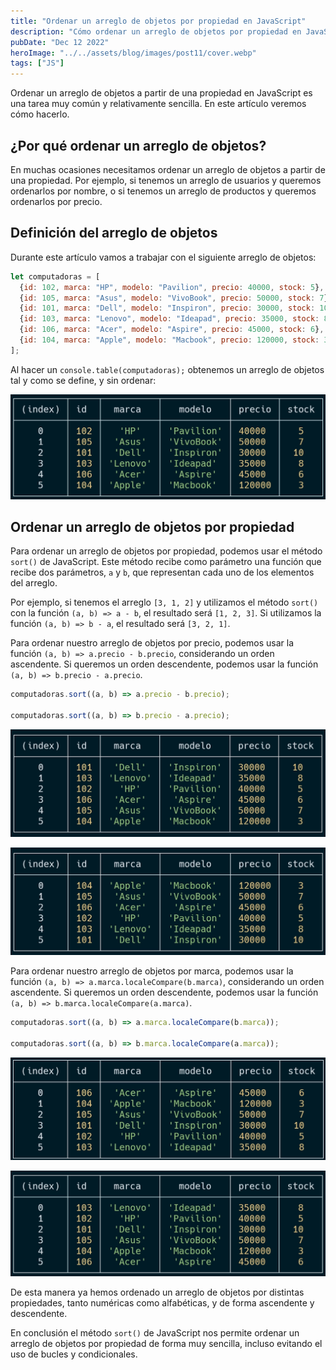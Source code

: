```yaml
---
title: "Ordenar un arreglo de objetos por propiedad en JavaScript"
description: "Cómo ordenar un arreglo de objetos por propiedad en JavaScript"
pubDate: "Dec 12 2022"
heroImage: "../../assets/blog/images/post11/cover.webp"
tags: ["JS"]
---
```


Ordenar un arreglo de objetos a partir de una propiedad en JavaScript es una tarea muy común y relativamente sencilla. En este artículo veremos cómo hacerlo.

## ¿Por qué ordenar un arreglo de objetos?

En muchas ocasiones necesitamos ordenar un arreglo de objetos a partir de una propiedad. Por ejemplo, si tenemos un arreglo de usuarios y queremos ordenarlos por nombre, o si tenemos un arreglo de productos y queremos ordenarlos por precio.

## Definición del arreglo de objetos

Durante este artículo vamos a trabajar con el siguiente arreglo de objetos:

```js
let computadoras = [
  {id: 102, marca: "HP", modelo: "Pavilion", precio: 40000, stock: 5},
  {id: 105, marca: "Asus", modelo: "VivoBook", precio: 50000, stock: 7},
  {id: 101, marca: "Dell", modelo: "Inspiron", precio: 30000, stock: 10},
  {id: 103, marca: "Lenovo", modelo: "Ideapad", precio: 35000, stock: 8},
  {id: 106, marca: "Acer", modelo: "Aspire", precio: 45000, stock: 6},
  {id: 104, marca: "Apple", modelo: "Macbook", precio: 120000, stock: 3},
];
```

Al hacer un `console.table(computadoras);` obtenemos un arreglo de objetos tal y como se define, y sin ordenar:

![Arreglo de objetos original](../../assets/blog/images/post11/1.webp)

## Ordenar un arreglo de objetos por propiedad

Para ordenar un arreglo de objetos por propiedad, podemos usar el método `sort()` de JavaScript. Este método recibe como parámetro una función que recibe dos parámetros, `a` y `b`, que representan cada uno de los elementos del arreglo.

Por ejemplo, si tenemos el arreglo `[3, 1, 2]` y utilizamos el método `sort()` con la función `(a, b) => a - b`, el resultado será `[1, 2, 3]`. Si utilizamos la función `(a, b) => b - a`, el resultado será `[3, 2, 1]`.

Para ordenar nuestro arreglo de objetos por precio, podemos usar la función `(a, b) => a.precio - b.precio`, considerando un orden ascendente. Si queremos un orden descendente, podemos usar la función `(a, b) => b.precio - a.precio`.

```js
computadoras.sort((a, b) => a.precio - b.precio);

computadoras.sort((a, b) => b.precio - a.precio);
```

![Arreglo de objetos ordenado por precio](../../assets/blog/images/post11/2.webp)

![Arreglo de objetos ordenado por precio descendente](../../assets/blog/images/post11/3.webp)

Para ordenar nuestro arreglo de objetos por marca, podemos usar la función `(a, b) => a.marca.localeCompare(b.marca)`, considerando un orden ascendente. Si queremos un orden descendente, podemos usar la función `(a, b) => b.marca.localeCompare(a.marca)`.

```js
computadoras.sort((a, b) => a.marca.localeCompare(b.marca));

computadoras.sort((a, b) => b.marca.localeCompare(a.marca));
```

![Arreglo de objetos ordenado por marca](../../assets/blog/images/post11/4.webp)

![Arreglo de objetos ordenado por marca descendente](../../assets/blog/images/post11/5.webp)

De esta manera ya hemos ordenado un arreglo de objetos por distintas propiedades, tanto numéricas como alfabéticas, y de forma ascendente y descendente.

En conclusión el método `sort()` de JavaScript nos permite ordenar un arreglo de objetos por propiedad de forma muy sencilla, incluso evitando el uso de bucles y condicionales.
